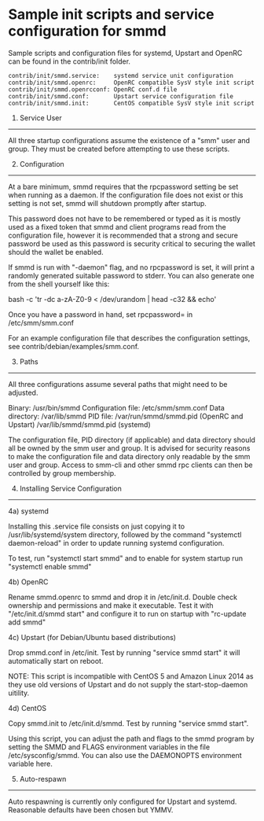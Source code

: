 Sample init scripts and service configuration for smmd
==========================================================

Sample scripts and configuration files for systemd, Upstart and OpenRC
can be found in the contrib/init folder.

    contrib/init/smmd.service:    systemd service unit configuration
    contrib/init/smmd.openrc:     OpenRC compatible SysV style init script
    contrib/init/smmd.openrcconf: OpenRC conf.d file
    contrib/init/smmd.conf:       Upstart service configuration file
    contrib/init/smmd.init:       CentOS compatible SysV style init script

1. Service User
---------------------------------

All three startup configurations assume the existence of a "smm" user
and group.  They must be created before attempting to use these scripts.

2. Configuration
---------------------------------

At a bare minimum, smmd requires that the rpcpassword setting be set
when running as a daemon.  If the configuration file does not exist or this
setting is not set, smmd will shutdown promptly after startup.

This password does not have to be remembered or typed as it is mostly used
as a fixed token that smmd and client programs read from the configuration
file, however it is recommended that a strong and secure password be used
as this password is security critical to securing the wallet should the
wallet be enabled.

If smmd is run with "-daemon" flag, and no rpcpassword is set, it will
print a randomly generated suitable password to stderr.  You can also
generate one from the shell yourself like this:

bash -c 'tr -dc a-zA-Z0-9 < /dev/urandom | head -c32 && echo'

Once you have a password in hand, set rpcpassword= in /etc/smm/smm.conf

For an example configuration file that describes the configuration settings,
see contrib/debian/examples/smm.conf.

3. Paths
---------------------------------

All three configurations assume several paths that might need to be adjusted.

Binary:              /usr/bin/smmd
Configuration file:  /etc/smm/smm.conf
Data directory:      /var/lib/smmd
PID file:            /var/run/smmd/smmd.pid (OpenRC and Upstart)
                     /var/lib/smmd/smmd.pid (systemd)

The configuration file, PID directory (if applicable) and data directory
should all be owned by the smm user and group.  It is advised for security
reasons to make the configuration file and data directory only readable by the
smm user and group.  Access to smm-cli and other smmd rpc clients
can then be controlled by group membership.

4. Installing Service Configuration
-----------------------------------

4a) systemd

Installing this .service file consists on just copying it to
/usr/lib/systemd/system directory, followed by the command
"systemctl daemon-reload" in order to update running systemd configuration.

To test, run "systemctl start smmd" and to enable for system startup run
"systemctl enable smmd"

4b) OpenRC

Rename smmd.openrc to smmd and drop it in /etc/init.d.  Double
check ownership and permissions and make it executable.  Test it with
"/etc/init.d/smmd start" and configure it to run on startup with
"rc-update add smmd"

4c) Upstart (for Debian/Ubuntu based distributions)

Drop smmd.conf in /etc/init.  Test by running "service smmd start"
it will automatically start on reboot.

NOTE: This script is incompatible with CentOS 5 and Amazon Linux 2014 as they
use old versions of Upstart and do not supply the start-stop-daemon uitility.

4d) CentOS

Copy smmd.init to /etc/init.d/smmd. Test by running "service smmd start".

Using this script, you can adjust the path and flags to the smmd program by
setting the SMMD and FLAGS environment variables in the file
/etc/sysconfig/smmd. You can also use the DAEMONOPTS environment variable here.

5. Auto-respawn
-----------------------------------

Auto respawning is currently only configured for Upstart and systemd.
Reasonable defaults have been chosen but YMMV.
